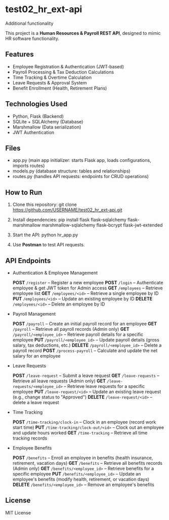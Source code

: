 # test02_hr_ext-api
 Additional functionality
 
This project is a **Human Resources & Payroll REST API**, designed to mimic HR software functionality.

## Features
- Employee Registration & Authentication (JWT-based)  
- Payroll Processing & Tax Deduction Calculations  
- Time Tracking & Overtime Calculation  
- Leave Requests & Approval System  
- Benefit Enrollment (Health, Retirement Plans)  

## Technologies Used
- Python, Flask (Backend)
- SQLite + SQLAlchemy (Database)
- Marshmallow (Data serialization)
- JWT Authentication

## Files
- app.py (main app initializer:	starts Flask app, loads configurations, imports routes)
- models.py	(database structure: tables and relationships)
- routes.py	(handles API requests: endpoints for CRUD operations)

## How to Run
1. Clone this repository: 
git clone https://github.com/USERNAME/test02_hr_ext-api.git

2. Install dependencies: 
pip install flask flask-sqlalchemy flask-marshmallow marshmallow-sqlalchemy flask-bcrypt flask-jwt-extended

3. Start the API:
python hr_app.py

4. Use **Postman** to test API requests.

## API Endpoints
- Authentication & Employee Management

    **POST** `/register` – Register a new employee
    **POST** `/login` – Authenticate employee & get JWT token for Admin access
    **GET** `/employees` – Retrieve employee list
    **GET** `/employees/<id>` – Retrieve a single employee by ID
    **PUT** `/employees/<id>` – Update an existing employee by ID
    **DELETE** `/employees/<id>` – Delete an employee by ID

- Payroll Management 

    **POST** `/payroll` – Create an initial payroll record for an employee
    **GET** `/payroll` – Retrieve all payroll records (Admin only)
    **GET** `/payroll/<employee_id>` – Retrieve payroll details for a specific employee
    **PUT** `/payroll/<employee_id>` – Update payroll details (gross salary, tax deductions, etc.)
    **DELETE** `/payroll/<employee_id>` – Delete a payroll record
    **POST** `/process-payroll` – Calculate and update the net salary for an employee

- Leave Requests

    **POST** `/leave-request` – Submit a leave request
    **GET** `/leave-requests` – Retrieve all leave requests (Admin only)
    **GET** `/leave-requests/<employee_id>` – Retrieve leave requests for a specific employee
    **PUT** `/leave-request/<id>` – Update an existing leave request (e.g., change status to "Approved")
    **DELETE** `/leave-request/<id>` – delete a leave request

- Time Tracking

    **POST** `/time-tracking/clock-in` – Clock in an employee (record work start time)
    **PUT** `/time-tracking/clock-out/<id>` – Clock out an employee and update hours worked
    **GET** `/time-tracking` – Retrieve all time tracking records

- Employee Benefits

    **POST** `/benefits` – Enroll an employee in benefits (health insurance, retirement, vacation days)
    **GET** `/benefits` – Retrieve all benefits records (Admin only)
    **GET** `/benefits/<employee_id>` – Retrieve benefits for a specific employee
    **PUT** `/benefits/<employee_id>` – Update an employee's benefits (modify health, retirement, or vacation days)
    **DELETE** `/benefits/<employee_id>` – Remove an employee's benefits


## License
MIT License
